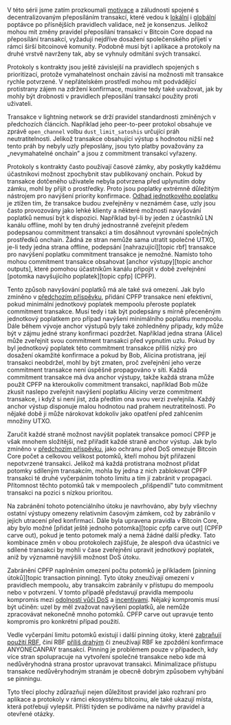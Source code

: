 V této sérii jsme zatím prozkoumali [motivace][policy01] a záludnosti
spojené s decentralizovaným přeposíláním transakcí, které vedou k
[lokální][policy05] i [globální][policy07] poptávce po přísnějších pravidlech
validace, než je konsenzus. Jelikož mohou mít změny pravidel
přeposílání transakcí v Bitcoin Core dopad na přeposílání transakcí,
vyžadují nejdříve dosažení společenského přijetí v rámci širší bitcoinové
komunity. Podobně musí být i aplikace a protokoly na druhé vrstvě
navrženy tak, aby se vyhnuly odmítání svých transakcí.

Protokoly s kontrakty jsou ještě závislejší na pravidlech spojených s
prioritizací, protože vymahatelnost onchain závisí na možnosti mít
transakce rychle potvrzené. V nepřátelském prostředí mohou mít podvádějící
protistrany zájem na zdržení konfirmace, musíme tedy také uvažovat, jak
by mohly být drobnosti v pravidlech přeposílání transakcí použity proti
uživateli.

Transakce v lightning network se drží pravidel standardnosti zmíněných v
předchozích článcích. Například jeho peer-to-peer protokol obsahuje ve
zprávě `open_channel` volbu `dust_limit_satoshis` určující práh neutratitelnosti.
Jelikož transakce obsahující výstup s hodnotou nižší než tento práh by nebyly
uzly přeposlány, jsou tyto platby považovány za „nevymahatelné onchain”
a jsou z commitment transakcí vyřazeny.

Protokoly s kontrakty často používají časové zámky, aby poskytly každému
účastníkovi možnost zpochybnit stav publikovaný onchain. Pokud by transakce
dotčeného uživatele nebyla potvrzena před uplynutím doby zámku, mohl by
přijít o prostředky. Proto jsou poplatky extrémně důležitým nástrojem
pro navýšení priority konfirmace. [Odhad jednotkového poplatku][policy04]
je ztížen tím, že transakce budou zveřejněny v neznámém čase, uzly jsou
často provozovány jako lehké klienty a některé možnosti navyšování poplatků
nemusí být k dispozici. Například byl-li by jeden z účastníků LN kanálu offline,
mohl by ten druhý jednostranně zveřejnit předem podepsanou commitment transakci
a tím dosáhnout vyrovnání společných prostředků onchain. Žádná ze stran nemůže
sama utratit společné UTXO, je-li tedy jedna strana offline, podepsání
[nahrazující][topic rbf] transakce pro navýšení poplatku commitment transakce
je nemožné. Namísto toho mohou commitment transakce obsahovat [anchor výstupy][topic
anchor outputs], které pomohou účastníkům kanálu připojit v době zveřejnění
[potomka navyšujícího poplatek][topic cpfp] (CPFP).

Tento způsob navyšování poplatků má ale také svá omezení. Jak bylo zmíněno v
[předchozím příspěvku][policy06], přidání CPFP transakce není efektivní, pokud
minimální jednotkový poplatek mempoolu přeroste poplatek commitment transakce.
Musí tedy i tak být podepsány s mírně přeceněným jednotkový poplatkem pro případ
navýšení minimálního poplatku mempoolu. Dále během vývoje anchor výstupů byly také
zohledněny případy, kdy může být v zájmu jedné strany konfirmaci pozdržet.
Například jedna strana (Alice) může zveřejnit svou commitment transakci před vypnutím
uzlu. Pokud by byl jednotkový poplatek této commitment transakce příliš nízký pro
dosažení okamžité konfirmace a pokud by Bob, Alicina protistrana, její transakci
neobdržel, mohl by být zmaten, proč zveřejnění jeho verze commitment transakce
není úspěšně propagováno v síti. Každá commitment transakce má dva anchor výstupy,
takže každá strana může použít CPFP na kteroukoliv commitment transakci, například
Bob může zkusit naslepo zveřejnit navýšení poplatku Aliciny verze commitment
transakce, i když si není jist, zda předtím ona svou verzi zveřejnila. Každý anchor
výstup disponuje malou hodnotou nad prahem neutratitelnosti. Po nějaké době ji může
nárokovat kdokoliv jako opatření před zahlcením množiny UTXO.

Zaručit každé straně možnost navýšit poplatek transakce pomocí CPFP je však mnohem
složitější, než přiřadit každé straně anchor výstup. Jak bylo zmíněno v [předchozím
příspěvku][policy05], jako ochranu před DoS omezuje Bitcoin Core počet a celkovou
velikost potomků, kteří mohou být přiřazeni nepotvrzené transakci. Jelikož má každá
protistrana možnost přidat potomky sdíleným transakcím, mohla by jedna z nich zablokovat
CPFP transakci té druhé vyčerpáním tohoto limitu a tím jí zabránit v propagaci.
Přítomnost těchto potomků tak v mempoolech „přišpendlí” tuto commitment transakci na pozici
s nízkou prioritou.

Na zabránění tohoto potenciálního útoku je navrhováno, aby byly všechny
ostatní výstupy omezeny relativním časovým zámkem, což by zabránilo v jejich
utracení před konfirmací. Dále byla upravena pravidla v Bitcoin Core, aby bylo možné
[přidat ještě jednoho potomka][topic cpfp carve out] (CPFP carve out), pokud je tento potomek malý
a nemá žádné další předky. Tato kombinace změn v obou protokolech zajišťuje, že alespoň
dva účastníci ve sdílené transakci by mohli v čase zveřejnění upravit jednotkový poplatek,
aniž by významně navýšili možnost DoS útoku.

Zabránění CPFP naplněním omezení počtu potomků je příkladem [pinning útoků][topic transaction
pinning]. Tyto útoky zneužívají omezení v pravidlech mempoolu, aby transakcím zabránily v přístupu
do mempoolu nebo v potvrzení. V tomto případě představují pravidla mempoolu
kompromis mezi [odolností vůči DoS][policy05] a [incentivami][policy02]. Nějaký kompromis
musí být učiněn: uzel by měl zvažovat navýšení poplatků, ale nemůže zpracovávat
nekonečně mnoho potomků. CPFP carve out upravuje tento kompromis pro konkrétní případ
použití.

Vedle vyčerpání limitu potomků existují i další pinning útoky, které [zabraňují použití RBF][full
rbf pinning], činí RBF [příliš drahým][rbf ml] či zneužívají RBF ke zpoždění konfirmace
ANYONECANPAY transakcí. Pinning je problémem pouze v případech, kdy více stran spolupracuje
na vytvoření společné transakce nebo kde má nedůvěryhodná strana prostor upravovat transakci.
Minimalizace přístupu transakce nedůvěryhodným stranám je obecně dobrým způsobem
vyhýbání se pinningu.

Tyto třecí plochy zdůrazňují nejen důležitost pravidel jako rozhraní pro aplikace a protokoly
v rámci ekosystému bitcoinu, ale také ukazují místa, která potřebují vylepšit.
Příští týden se podíváme na návrhy pravidel a otevřené otázky.

[full rbf pinning]: https://gnusha.org/url/https://lists.linuxfoundation.org/pipermail/lightning-dev/2021-May/003033.html
[rbf ml]: https://gnusha.org/url/https://lists.linuxfoundation.org/pipermail/bitcoin-dev/2022-January/019817.html
[n25038 notes]: https://bitcoincore.reviews/25038
[policy01]: /cs/newsletters/2023/05/17/#čekání-na-potvrzení-1-k-čemu-je-mempool
[policy02]: /cs/newsletters/2023/05/24/#čekání-na-potvrzení-2-incentivy
[policy04]: /cs/newsletters/2023/06/07/#čekání-na-potvrzení-4-odhad-poplatků
[policy05]: /cs/newsletters/2023/06/14/#čekání-na-potvrzení-5-pravidla-pro-ochranu-zdrojů-uzlů
[policy06]: /cs/newsletters/2023/06/21/#čekání-na-potvrzení-6-konzistence-pravidel
[policy07]: /cs/newsletters/2023/06/28/#čekání-na-potvrzení-7-síťové-zdroje
